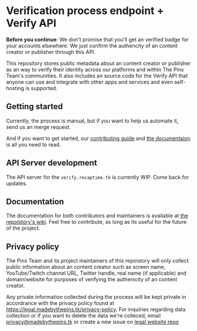 # Verification process endpoint + Verify API

**Before you continue**: We don't promise that you'll get an verified
badge for your accounts elsewhere. We just confirm the authencity of
an content creator or publisher through this API.

This repository stores public metadata about an content creator
or publisher as an way to verify their identity across our
platforms and within The Pins Team's communities. It also includes
an source code for the Verify API that anyone can use and integrate
with other apps and services and even self-hosting is supported.

## Getting started

Currently, the process is manual, but if you want to help us automate
it, send us an merge request.

And if you want to get started, our [contributing guide](CONTRIBUTING.md)
and [the documentaion](#documentation) is all you need to read.

## API Server development

The API server for the `verify.recaptime.tk` is currently WIP.
Come back for updates.

## Documentation

The documentation for both contributors and maintainers is available
at [the repoistory's wiki](https://github.com/RecapTime/verify/wiki).
Feel free to contribute, as long as its useful for the future of the
project.

## Privacy policy

The Pins Team and its project maintainers of this repoistory will only collect public information about an content creator such as screen name, YouTube/Twitch channel URL,
Twitter handle, real name (if applicable) and domain/website for purposes of verifying the authenicity of an content creator.

Any private information collected during the process will be kept private in accordrance with the privacy policy found at <https://legal.madebythepins.tk/privacy-policy>.
For inquiries regarding data collection or if you want to delete the data we're colleced, email <privacy@madebythepins.tk> or create a new issue on [legal website repo](https://github.com/MadeByThePinsHub/LegalCodeSource/issues/new)
